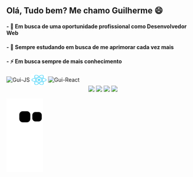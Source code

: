 ## Olá, Tudo bem? Me chamo Guilherme 😄

#### - 💼 Em busca de uma oportunidade profissional como Desenvolvedor Web
#### - 💬 Sempre estudando em busca de me aprimorar cada vez mais
#### - ⚡ Em busca sempre de mais conhecimento 

<div>
  <img align="center" alt="Gui-JS" height="30" width="40" src="https://cdn.jsdelivr.net/gh/devicons/devicon/icons/javascript/javascript-plain.svg">
  <img align="center" alt="Gui-React" height="30" width="40" src="https://raw.githubusercontent.com/devicons/devicon/master/icons/react/react-original.svg">
  <img align="center" alt="Gui-React" height="30" width="40" src="https://cdn.jsdelivr.net/gh/devicons/devicon/icons/postgresql/postgresql-plain.svg">
</div>
 

<div align="center">
  <a href ="mailto:2003silvagui@gmail.com"><img src="https://img.shields.io/badge/-Gmail-%23333?style=for-the-badge&logo=gmail&logoColor=white" target="_blank"></a>
  <a href="https://www.linkedin.com/in/guilhermesilvafernandes/" target="_blank"><img src="https://img.shields.io/badge/-LinkedIn-%230077B5?style=for-the-badge&logo=linkedin&logoColor=white" target="_blank"></a>
  <a href="https://www.instagram.com/guih.silva2/" target="_blank"><img src="https://img.shields.io/badge/-Instagram-%23E4405F?style=for-the-badge&logo=instagram&logoColor=white" target="_blank"></a>
  <a href="https://contate.me/guisilvadev" target="_blank"><img src="https://img.shields.io/badge/WhatsApp-25D366?style=for-the-badge&logo=whatsapp&logoColor=white"></a>
</div>

![snake gif](https://github.com/guisilva19/guisilva19/blob/output/github-contribution-grid-snake.svg)
